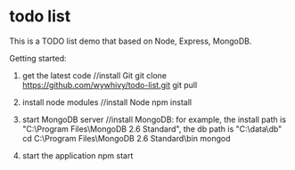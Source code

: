 # todo list
This is a TODO list demo that based on Node, Express, MongoDB.

Getting started:

1. get the latest code
//install Git
git clone https://github.com/wywhivy/todo-list.git
git pull

2. install node modules
//install Node
npm install

3. start MongoDB server
//install MongoDB: for example, the install path is "C:\Program Files\MongoDB 2.6 Standard", the db path is "C:\data\db"
cd C:\Program Files\MongoDB 2.6 Standard\bin
mongod

4. start the application
npm start